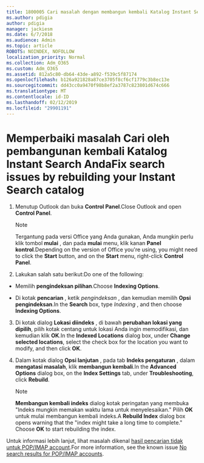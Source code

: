 ```yaml
---
title: 1800005 Cari masalah dengan membangun kembali Katalog Instant Search Anda
ms.author: pdigia
author: pdigia
manager: jackiesm
ms.date: 6/7/2018
ms.audience: Admin
ms.topic: article
ROBOTS: NOINDEX, NOFOLLOW
localization_priority: Normal
ms.collection: Adm_O365
ms.custom: Adm_O365
ms.assetid: 812a5c80-db64-43de-a892-f539c5f87174
ms.openlocfilehash: b126a921828a87ce3705f8cf6cf1779c3b8ec13e
ms.sourcegitcommit: dd43cc0a9470f98b8ef2a3787c823801d674c666
ms.translationtype: MT
ms.contentlocale: id-ID
ms.lasthandoff: 02/12/2019
ms.locfileid: "29901191"
---
```

# <a name="fix-search-issues-by-rebuilding-your-instant-search-catalog"></a><span data-ttu-id="c31f9-102">Memperbaiki masalah Cari oleh pembangunan kembali Katalog Instant Search Anda</span><span class="sxs-lookup"><span data-stu-id="c31f9-102">Fix search issues by rebuilding your Instant Search catalog</span></span>

1. <span data-ttu-id="c31f9-103">Menutup Outlook dan buka **Control Panel**.</span><span class="sxs-lookup"><span data-stu-id="c31f9-103">Close Outlook and open **Control Panel**.</span></span>
    
    > [!NOTE]
    > <span data-ttu-id="c31f9-104">Tergantung pada versi Office yang Anda gunakan, Anda mungkin perlu klik tombol **mulai** , dan pada **mulai** menu, klik kanan **Panel kontrol**.</span><span class="sxs-lookup"><span data-stu-id="c31f9-104">Depending on the version of Office you're using, you might need to click the **Start** button, and on the **Start** menu, right-click **Control Panel**.</span></span> 
  
2. <span data-ttu-id="c31f9-105">Lakukan salah satu berikut:</span><span class="sxs-lookup"><span data-stu-id="c31f9-105">Do one of the following:</span></span>
    
  - <span data-ttu-id="c31f9-106">Memilih **pengindeksan pilihan**.</span><span class="sxs-lookup"><span data-stu-id="c31f9-106">Choose **Indexing Options**.</span></span>
    
  - <span data-ttu-id="c31f9-107">Di kotak **pencarian** , ketik *pengindeksan* , dan kemudian memilih **Opsi pengindeksan**.</span><span class="sxs-lookup"><span data-stu-id="c31f9-107">In the **Search** box, type  *Indexing*  , and then choose **Indexing Options**.</span></span>
    
3. <span data-ttu-id="c31f9-108">Di kotak dialog **Lokasi diindeks** , di bawah **perubahan lokasi yang dipilih**, pilih kotak centang untuk lokasi Anda ingin memodifikasi, dan kemudian klik **OK**.</span><span class="sxs-lookup"><span data-stu-id="c31f9-108">In the **Indexed Locations** dialog box, under **Change selected locations**, select the check box for the location you want to modify, and then click **OK**.</span></span>
    
4. <span data-ttu-id="c31f9-109">Dalam kotak dialog **Opsi lanjutan** , pada tab **Indeks pengaturan** , dalam **mengatasi masalah**, klik **membangun kembali**.</span><span class="sxs-lookup"><span data-stu-id="c31f9-109">In the **Advanced Options** dialog box, on the **Index Settings** tab, under **Troubleshooting**, click **Rebuild**.</span></span>
    
    > [!NOTE]
    > <span data-ttu-id="c31f9-p101">**Membangun kembali indeks** dialog kotak peringatan yang membuka "Indeks mungkin memakan waktu lama untuk menyelesaikan." Pilih **OK** untuk mulai membangun kembali indeks.</span><span class="sxs-lookup"><span data-stu-id="c31f9-p101">A **Rebuild Index** dialog box opens warning that the "index might take a long time to complete." Choose **OK** to start rebuilding the index.</span></span> 
  
<span data-ttu-id="c31f9-112">Untuk informasi lebih lanjut, lihat masalah dikenal [hasil pencarian tidak untuk POP/IMAP account](https://support.office.com/article/51c9d2c7-a3db-4358-afdf-50d3a9e57039.aspx).</span><span class="sxs-lookup"><span data-stu-id="c31f9-112">For more information, see the known issue [No search results for POP/IMAP accounts](https://support.office.com/article/51c9d2c7-a3db-4358-afdf-50d3a9e57039.aspx).</span></span>
  

